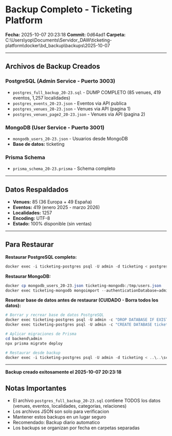 # Backup Completo - Ticketing Platform

**Fecha:** 2025-10-07 20:23:18
**Commit:** 0d64ad1
**Carpeta:** C:\Users\yop\Documents\Servidor_DAW\ticketing-platform\docker\bd_backup\backups\2025-10-07

---

## Archivos de Backup Creados

### PostgreSQL (Admin Service - Puerto 3003)
- `postgres_full_backup_20-23.sql` - DUMP COMPLETO (85 venues, 419 eventos, 1,257 localidades)
- `postgres_events_20-23.json` - Eventos via API publica
- `postgres_venues_20-23.json` - Venues via API (pagina 1)
- `postgres_venues_page2_20-23.json` - Venues via API (pagina 2)

### MongoDB (User Service - Puerto 3001)
- `mongodb_users_20-23.json` - Usuarios desde MongoDB
- **Base de datos:** ticketing

### Prisma Schema
- `prisma_schema_20-23.prisma` - Schema completo

---

## Datos Respaldados

- **Venues:** 85  (36 Europa + 49 España)
- **Eventos:** 419  (enero 2025 - marzo 2026)
- **Localidades:** 1257 
- **Encoding:** UTF-8
- **Estado:** 100% disponible (sin ventas)

---

## Para Restaurar

**Restaurar PostgreSQL completo:**
```powershell
docker exec -i ticketing-postgres psql -U admin -d ticketing < postgres_full_backup_20-23.sql
```

**Restaurar MongoDB:**
```powershell
docker cp mongodb_users_20-23.json ticketing-mongodb:/tmp/users.json
docker exec ticketing-mongodb mongoimport --authenticationDatabase=admin --username=admin --password=admin123 --db=ticketing --collection=users --file=/tmp/users.json
```

**Resetear base de datos antes de restaurar (CUIDADO - Borra todos los datos):**
```powershell
# Borrar y recrear base de datos PostgreSQL
docker exec ticketing-postgres psql -U admin -c "DROP DATABASE IF EXISTS ticketing;"
docker exec ticketing-postgres psql -U admin -c "CREATE DATABASE ticketing;"

# Aplicar migraciones de Prisma
cd backend\admin
npx prisma migrate deploy

# Restaurar desde backup
docker exec -i ticketing-postgres psql -U admin -d ticketing < ..\..\scripts\database\backups\2025-10-07\postgres_full_backup_20-23.sql
```

---

**Backup creado exitosamente el 2025-10-07 20:23:18**

## Notas Importantes

- El archivo `postgres_full_backup_20-23.sql` contiene TODOS los datos (venues, eventos, localidades, categorias, relaciones)
- Los archivos JSON son solo para verificacion
- Mantener estos backups en un lugar seguro
- Recomendado: Backup diario automatico
- Los backups se organizan por fecha en carpetas separadas

